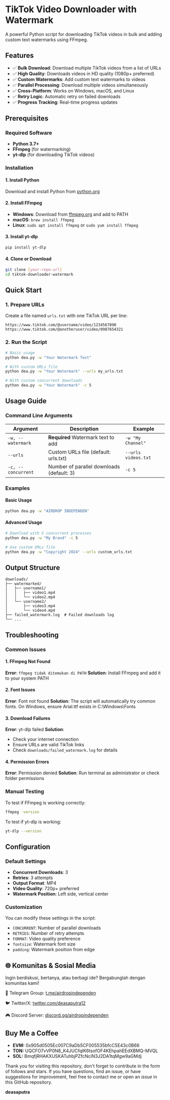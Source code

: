 # TikTok Video Downloader with Watermark

A powerful Python script for downloading TikTok videos in bulk and adding custom text watermarks using FFmpeg.

## Features

- ✅ **Bulk Download**: Download multiple TikTok videos from a list of URLs
- ✅ **High Quality**: Downloads videos in HD quality (1080p+ preferred)
- ✅ **Custom Watermarks**: Add custom text watermarks to videos
- ✅ **Parallel Processing**: Download multiple videos simultaneously
- ✅ **Cross-Platform**: Works on Windows, macOS, and Linux
- ✅ **Retry Logic**: Automatic retry on failed downloads
- ✅ **Progress Tracking**: Real-time progress updates

## Prerequisites

### Required Software
- **Python 3.7+**
- **FFmpeg** (for watermarking)
- **yt-dlp** (for downloading TikTok videos)

### Installation

#### 1. Install Python
Download and install Python from [python.org](https://www.python.org/downloads/)

#### 2. Install FFmpeg
- **Windows**: Download from [ffmpeg.org](https://ffmpeg.org/download.html) and add to PATH
- **macOS**: `brew install ffmpeg`
- **Linux**: `sudo apt install ffmpeg` or `sudo yum install ffmpeg`

#### 3. Install yt-dlp
```bash
pip install yt-dlp
```

#### 4. Clone or Download
```bash
git clone [your-repo-url]
cd tiktok-downloader-watermark
```

## Quick Start

### 1. Prepare URLs
Create a file named `urls.txt` with one TikTok URL per line:
```
https://www.tiktok.com/@username/video/1234567890
https://www.tiktok.com/@anotheruser/video/0987654321
```

### 2. Run the Script
```bash
# Basic usage
python dea.py -w "Your Watermark Text"

# With custom URLs file
python dea.py -w "Your Watermark" --urls my_urls.txt

# With custom concurrent downloads
python dea.py -w "Your Watermark" -c 5
```

## Usage Guide

### Command Line Arguments
| Argument | Description | Example |
|----------|-------------|---------|
| `-w, --watermark` | **Required** Watermark text to add | `-w "My Channel"` |
| `--urls` | Custom URLs file (default: urls.txt) | `--urls videos.txt` |
| `-c, --concurrent` | Number of parallel downloads (default: 3) | `-c 5` |

### Examples

#### Basic Usage
```bash
python dea.py -w "AIRDROP INDEPENDEN"
```

#### Advanced Usage
```bash
# Download with 5 concurrent processes
python dea.py -w "My Brand" -c 5

# Use custom URLs file
python dea.py -w "Copyright 2024" --urls custom_urls.txt
```

## Output Structure

```
downloads/
├── watermarked/
│   ├── username1/
│   │   ├── video1.mp4
│   │   └── video2.mp4
│   └── username2/
│       ├── video3.mp4
│       └── video4.mp4
├── failed_watermark.log  # Failed downloads log
└── ...
```

## Troubleshooting

### Common Issues

#### 1. FFmpeg Not Found
**Error**: `ffmpeg tidak ditemukan di PATH`
**Solution**: Install FFmpeg and add it to your system PATH

#### 2. Font Issues
**Error**: Font not found
**Solution**: The script will automatically try common fonts. On Windows, ensure Arial.ttf exists in C:\Windows\Fonts

#### 3. Download Failures
**Error**: yt-dlp failed
**Solution**: 
- Check your internet connection
- Ensure URLs are valid TikTok links
- Check `downloads/failed_watermark.log` for details

#### 4. Permission Errors
**Error**: Permission denied
**Solution**: Run terminal as administrator or check folder permissions

### Manual Testing
To test if FFmpeg is working correctly:
```bash
ffmpeg -version
```

To test if yt-dlp is working:
```bash
yt-dlp --version
```

## Configuration

### Default Settings
- **Concurrent Downloads**: 3
- **Retries**: 3 attempts
- **Output Format**: MP4
- **Video Quality**: 720p+ preferred
- **Watermark Position**: Left side, vertical center

### Customization
You can modify these settings in the script:
- `CONCURRENT`: Number of parallel downloads
- `RETRIES`: Number of retry attempts
- `FORMAT`: Video quality preference
- `fontsize`: Watermark font size
- `padding`: Watermark position from edge

## 🌐 Komunitas & Sosial Media

Ingin berdiskusi, bertanya, atau berbagi ide? Bergabunglah dengan komunitas kami!

💬 Telegram Group: [t.me/airdropindependen](https://t.me/independendropers)

🐦 Twitter/X: [twitter.com/deasaputra12](https://x.com/Deasaputra_12)

🎮 Discord Server: [discord.gg/airdropindependen](https://discord.gg/Tuy2bR6CkU)


## Buy Me a Coffee

- **EVM:** 0x905d0505Ec007C9aDb5CF005535bfcC5E43c0B66
- **TON:** UQCFO7vVP0N8_K4JUCfqlK6tsofOF4KEhpahEEdXBMQ-MVQL
- **SOL:** BmqfjRHAKXUSKATuhbjPZfcNciN3J2DA1tqMgw9aGMdj

Thank you for visiting this repository, don't forget to contribute in the form of follows and stars.
If you have questions, find an issue, or have suggestions for improvement, feel free to contact me or open an *issue* in this GitHub repository.

**deasaputra**

